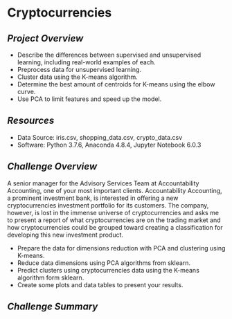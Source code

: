 # Cryptocurrencies

## ***Project Overview***

  * Describe the differences between supervised and unsupervised learning, including real-world examples of each.
  * Preprocess data for unsupervised learning.
  * Cluster data using the K-means algorithm.
  * Determine the best amount of centroids for K-means using the elbow curve.
  * Use PCA to limit features and speed up the model.
  
## ***Resources***

  * Data Source: iris.csv, shopping_data.csv, crypto_data.csv
  * Software: Python 3.7.6, Anaconda 4.8.4, Jupyter Notebook 6.0.3
  
## ***Challenge Overview***

A senior manager for the Advisory Services Team at Accountability Accounting, one of your most important clients. Accountability Accounting, a prominent investment bank, is interested in offering a new cryptocurrencies investment portfolio for its customers. The company, however, is lost in the immense universe of cryptocurrencies and asks me to present a report of what cryptocurrencies are on the trading market and how cryptocurrencies could be grouped toward creating a classification for developing this new investment product.

  * Prepare the data for dimensions reduction with PCA and clustering using K-means.
  * Reduce data dimensions using PCA algorithms from sklearn.
  * Predict clusters using cryptocurrencies data using the K-means algorithm form sklearn.
  * Create some plots and data tables to present your results.
 
## ***Challenge Summary***
